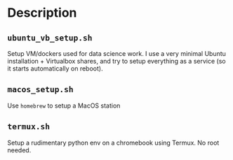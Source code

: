 # Description

## `ubuntu_vb_setup.sh`
Setup VM/dockers used for data science work. I use a very minimal Ubuntu installation + Virtualbox shares, and try to setup everything as a service (so it starts automatically on reboot).

## `macos_setup.sh`
Use `homebrew` to setup a MacOS station

## `termux.sh`
Setup a rudimentary python env on a chromebook using Termux. No root needed. 
